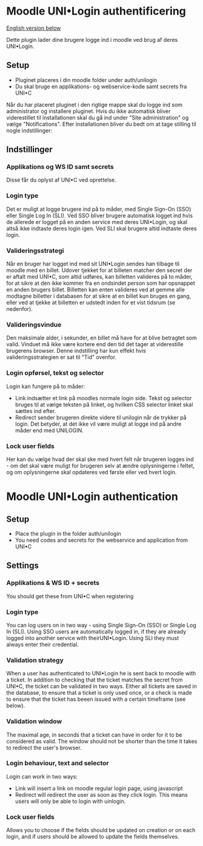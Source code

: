 # Moodle UNI•Login authentificering
[English version below](#moodle-unilogin-authentication)

Dette plugin lader dine brugere logge ind i moodle ved brug af deres UNI•Login.

## Setup
* Pluginet placeres i din moodle folder under auth/unilogin
* Du skal bruge en applikations- og webservice-kode samt secrets fra UNI•C

Når du har placeret pluginet i den rigtige mappe skal du logge ind som administrator og installere pluginet. Hvis du ikke automatisk bliver viderestillet til installationen skal du gå ind under "Site administration" og vælge "Notifications". Efter installationen bliver du bedt om at tage stilling til nogle indstillinger:

## Indstillinger
### Applikations og WS ID samt secrets
Disse får du oplyst af UNI•C  ved oprettelse.

### Login type
Det er muligt at logge brugere ind på to måder, med Single Sign-On (SSO) eller Single Log In (SLI). Ved SSO bliver brugere automatisk logget ind hvis de allerede er logget på en anden service med deres UNI•Login, og skal altså ikke indtaste deres login igen. Ved SLI skal brugere altid indtaste deres login.

### Valideringsstrategi
Når en bruger har logget ind med sit UNI•Login sendes han tilbage til moodle med en billet. Udover tjekket for at billeten matcher den secret der er aftalt med UNI•C, som altid udføres, kan billetten valideres på to måder, for at sikre at den ikke kommer fra en ondsindet person som har opsnappet en anden brugers billet.
Billetten kan enten valideres ved at gemme alle modtagne billetter i databasen for at sikre at en billet kun bruges en gang, eller ved at tjekke at billetten er udstedt inden for et vist tidsrum (se nedenfor).

### Valideringsvindue
Den maksimale alder, i sekunder, en billet må have for at blive betragtet som valid. Vinduet må ikke være kortere end den tid det tager at viderestille brugerens browser.
Denne indstilling har kun effekt hvis valideringsstrategien er sat til "Tid" ovenfor.

### Login opførsel, tekst og selector
Login kan fungere på to måder:

* Link indsætter et link på moodles normale login side. Tekst og selector bruges til at vælge teksten på linket, og hvilken CSS selector linket skal sættes ind efter.
* Redirect sender brugeren direkte videre til unilogin når de trykker på login. Det betyder, at det ikke vil være muligt at logge ind på andre måder end med UNILOGIN.

### Lock user fields
Her kan du vælge hvad der skal ske med hvert felt når brugeren logges ind - om det skal være muligt for brugeren selv at ændre oplysningerne i feltet, og om oplysningerne skal opdateres ved første eller ved hvert login.

# Moodle UNI•Login authentication
## Setup
* Place the plugin in the folder auth/unilogin
* You need codes and secrets for the webservice and application from UNI•C

## Settings
### Applikations & WS ID + secrets
You should get these from UNI•C when registering

### Login type
You can log users on in two way - using Single Sign-On (SSO) or Single Log In (SLI). Using SSO users are automatically logged in, if they are already logged into another service with theirUNI•Login. Using SLI they must always enter their credential.

### Validation strategy
When a user has authenticated to UNI•Login he is sent back to moodle with a ticket. In addition to checking that the ticket matches the secret from  UNI•C, the ticket can be validated in two ways.
Either all tickets are saved in the database, to ensure that a ticket is only used once, or a check is made to ensure that the ticket has beeen issued with a certain timeframe (see below).

### Validation window
The maximal age, in seconds that a ticket can have in order for it to be considered as valid. The window should not be shorter than the time it takes to redirect the user's browser.

### Login behaviour, text and selector
Login can work in two ways:

* Link will insert a link on moodle regular login page, using javascript
* Redirect will redirect the user as soon as they click login. This means users will only be able to login with uinlogin.

### Lock user fields
Allows you to choose if the fields should be updated on creation or on each login, and if users should be allowed to update the fields themselves.

